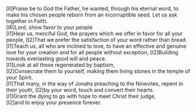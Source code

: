 [II]Praise be to God the Father, he wanted, through his eternal word, to make his chosen people reborn from an incorruptible seed. Let us ask together in Faith.  
[IR]Lord, show favor to your people  
[I1]Hear us, merciful God, the prayers which we offer in favor for all your people,
[I2]That we prefer the satisfaction of your word rather than bread.  
[I1]Teach us, all who are inclined to love, to have an effective and genuine love for your creation and for all people without exception,
[I2]Building towards everlasting good will and peace.  
[I1]Look at all those regenerated by baptism,  
[I2]Consecrate them to yourself, making them living stones in the temple of your Spirit.  
[I1]That many, in the way of Jonahs preaching to the Ninevites, repent in their youth,
[I2]by your word, touch and convert their hearts.  
[I1]Grant the dying to go with hope to meet Christ their judge,  
[I2]and to enjoy your presence forever.